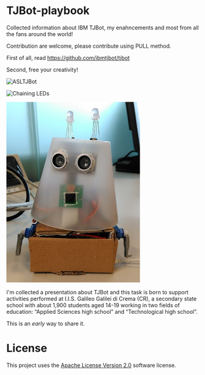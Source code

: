 # TJBot-playbook
Collected information about IBM TJBot, my enahncements and most from all the fans around the world!

Contribution are welcome, please contribute using PULL method.

First of all, read https://github.com/ibmtjbot/tjbot

Second, free your creativity!

![ASLTJBot](/ASLTJBot_2018_two_arms.gif)

![Chaining LEDs](/Images/TwoLEDsConnection_pay_attention.jpg)

![Faccina (little face)](/Images/Faccina.jpg)

I'm collected a presentation about TJBot and this task is  born to support activities performed at I.I.S. Galileo Galilei di Crema (CR), a secondary state school with about 1,900 students aged 14-19 working in two fields of education: “Applied Sciences high school” and “Technological high school”.

This is an *early* way to share it.

# License  
This project uses the [Apache License Version 2.0](LICENSE) software license.  
